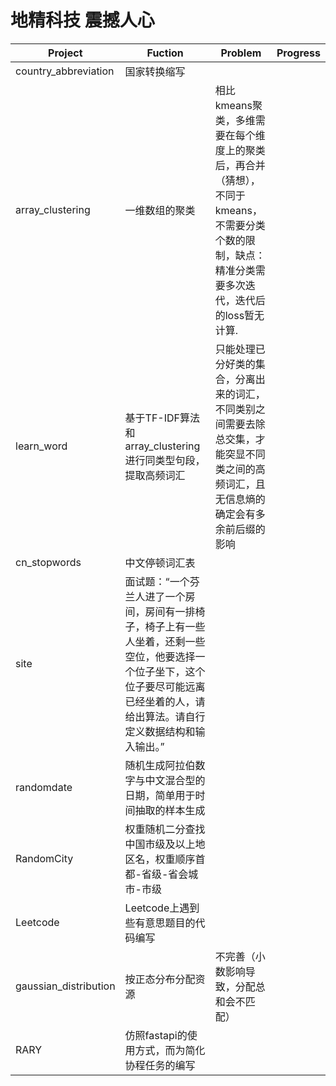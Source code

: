 # 地精科技 震撼人心 <br>




Project     |  Fuction   |  Problem  | Progress
----         |   -----------     |   -----------   |   ----------- 
country_abbreviation        |   国家转换缩写     |      |
array_clustering           | 一维数组的聚类  |相比kmeans聚类，多维需要在每个维度上的聚类后，再合并（猜想），不同于kmeans，不需要分类个数的限制，缺点：精准分类需要多次迭代，迭代后的loss暂无计算.
learn_word                 | 基于TF-IDF算法和array_clustering进行同类型句段，提取高频词汇              | 只能处理已分好类的集合，分离出来的词汇，不同类别之间需要去除总交集，才能突显不同类之间的高频词汇，且无信息熵的确定会有多余前后缀的影响| 
cn_stopwords  |   中文停顿词汇表     |      |
site  |   面试题：“一个芬兰人进了一个房间，房间有一排椅子，椅子上有一些人坐着，还剩一些空位，他要选择一个位子坐下，这个位子要尽可能远离已经坐着的人，请给出算法。请自行定义数据结构和输入输出。”     |      |
randomdate  |   随机生成阿拉伯数字与中文混合型的日期，简单用于时间抽取的样本生成     |      |
RandomCity|   权重随机二分查找中国市级及以上地区名，权重顺序首都-省级-省会城市-市级     |      |
Leetcode|   Leetcode上遇到些有意思题目的代码编写     |      |
gaussian_distribution|   按正态分布分配资源     |    不完善（小数影响导致，分配总和会不匹配）  |
RARY |   仿照fastapi的使用方式，而为简化协程任务的编写     |      |
